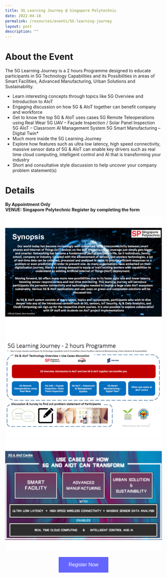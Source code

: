 ```yaml
---
title: 5G Learning Journey @ Singapore Polytechnic
date: 2022-04-18
permalink: /resources/events/5G-learning-journey
layout: post
description: ""
---
```

# About the Event

The 5G Learning Journey is a 2 hours Programme designed to educate participants in 5G Technology Capabilities and its Possibilities in areas of Smart Facilities, Advanced Manufacturing, Urban Solutions and Sustainability.  

* Learn interesting concepts through topics like 5G Overview and Introduction to AIoT 
* Engaging discussion on how 5G & AIoT together can benefit company and workforce
* Get to know the top 5G & AIoT uses cases
       5G Remote Teleoperations using Real Wear
       5G UAV – Façade Inspection / Solar Panel Inspection
       5G AIoT – Classroom AI Management System
       5G Smart Manufacturing – Digital Twin*
* Much more inside the 5G Learning Journey
* Explore how features such as ultra low latency, high speed connectivity, massive sensor data of 5G & AIoT can enable key drivers such as real time cloud computing, intelligent control and AI that is transforming your industry 
* Short and consultative style discussion to help uncover your company problem statement(s) 

# Details
**By Appointment Only <br> 
VENUE: Singapore Polytechnic
Register by completing the form**

![5G Learning Journey Synopsis](/images/events/Regular%20Programmes/5G%20Learning%20Journey%20Content_1.png)
![5G Learning Journey Details](/images/events/Regular%20Programmes/5G%20Learning%20Journey%20Content_2.png)
![5G Learning Journey Use Cases](/images/events/Regular%20Programmes/5G%20Learning%20Journey%20Content_3.png)

<style>
#register {
  background-color: #0000ff;
  border: none;
  color: white;
  padding: 16px 32px;
  text-align: center;
  font-size: 16px;
  margin: 4px 2px;
  opacity: 0.6;
  transition: 0.3s;
  display: inline-block;
  text-decoration: none;
  cursor: pointer;
}
</style>

<center><a href="https://form.gov.sg/#!/623d6ee7d4b65800125b32fa" target="_blank"><button id="register" class="btn">Register Now</button></a></center>